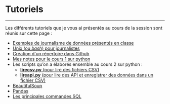 # Tutoriels

-----

Les différents tutoriels que je vous ai présentés au cours de la session sont réunis sur cette page&nbsp;:

* [Exemples de journalisme de données présentés en classe](https://medium.com/@jeanhuguesroy/les-visages-multiples-du-journalisme-de-donn%C3%A9es-adc4d45fe1d9)
* [Unix (ou *bash*) pour journalistes](https://medium.com/@jeanhuguesroy/unix-pour-journalistes-1352aad18f2a)
* [Création d'un répertoire dans Github](https://medium.com/@jeanhuguesroy/comment-partager-votre-script-sur-github-9f7116d86034)
* [Mes notes pour le cours 1 sur python](https://www.dropbox.com/s/8fbfxffjezh4gp2/Python-cours1.pdf?dl=0)
* Les scripts qu’on a élaborés ensemble au cours 2 sur python&nbsp;:
	* [**lirecsv.py** (pour lire des fichiers CSV)](lirecsv.py)
	* [**lireapi.py** (pour lire des API et enregistrer des données dans un fichier CSV)](lireapi.py)
* [BeautifulSoup](http://bit.ly/jhroybs4)
* [Pandas](https://github.com/jhroy/tuto-pandas/blob/master/tutoriel.ipynb)
* [Les principales commandes SQL](https://gist.github.com/jhroy/21acbdf067adc6721b20fbb8aabe020a#file-mysql-requetes-sql)
